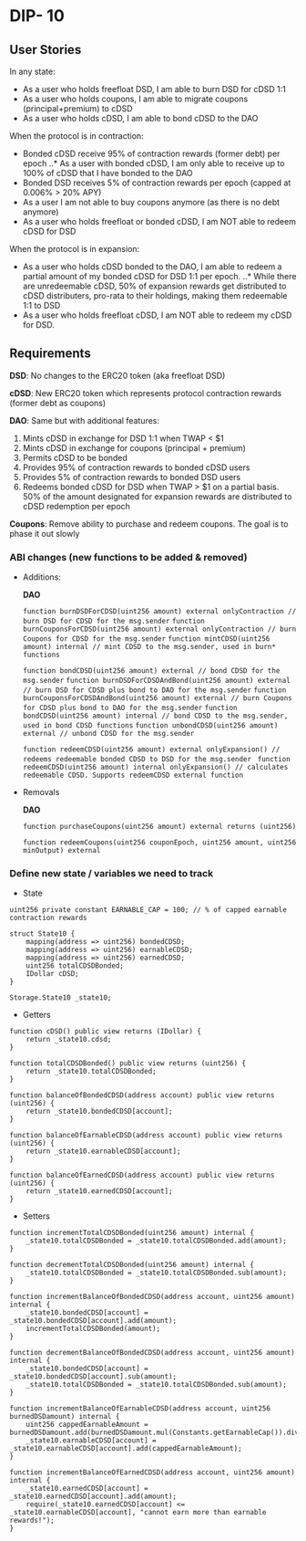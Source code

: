 # DIP- 10

## User Stories

In any state:

- As a user who holds freefloat DSD, I am able to burn DSD for cDSD 1:1
- As a user who holds coupons, I am able to migrate coupons (principal+premium) to cDSD
- As a user who holds cDSD, I am able to bond cDSD to the DAO

When the protocol is in contraction:

- Bonded cDSD receive 95% of contraction rewards (former debt) per epoch
  ..\* As a user with bonded cDSD, I am only able to receive up to 100% of cDSD that I have bonded to the DAO
- Bonded DSD receives 5% of contraction rewards per epoch (capped at 0.006% > 20% APY)
- As a user I am not able to buy coupons anymore (as there is no debt anymore)
- As a user who holds freefloat or bonded cDSD, I am NOT able to redeem cDSD for DSD

When the protocol is in expansion:

- As a user who holds cDSD bonded to the DAO, I am able to redeem a partial amount of my bonded cDSD for DSD 1:1 per epoch.
  ..\* While there are unredeemable cDSD, 50% of expansion rewards get distributed to cDSD distributers, pro-rata to their holdings, making them redeemable 1:1 to DSD
- As a user who holds freefloat cDSD, I am NOT able to redeem my cDSD for DSD.

## Requirements

**DSD**: No changes to the ERC20 token (aka freefloat DSD)

**cDSD**: New ERC20 token which represents protocol contraction rewards (former debt as coupons)

**DAO**: Same but with additional features:

1. Mints cDSD in exchange for DSD 1:1 when TWAP < $1
1. Mints cDSD in exchange for coupons (principal + premium)
1. Permits cDSD to be bonded
1. Provides 95% of contraction rewards to bonded cDSD users
1. Provides 5% of contraction rewards to bonded DSD users
1. Redeems bonded cDSD for DSD when TWAP > $1 on a partial basis. 50% of the amount designated for expansion rewards are distributed to cDSD redemption per epoch

**Coupons**: Remove ability to purchase and redeem coupons. The goal is to phase it out slowly

### ABI changes (new functions to be added & removed)

- Additions:

  **DAO**

  `function burnDSDForCDSD(uint256 amount) external onlyContraction // burn DSD for CDSD for the msg.sender`
  `function burnCouponsForCDSD(uint256 amount) external onlyContraction // burn Coupons for CDSD for the msg.sender`
  `function mintCDSD(uint256 amount) internal // mint CDSD to the msg.sender, used in burn* functions`

  `function bondCDSD(uint256 amount) external // bond CDSD for the msg.sender`
  `function burnDSDForCDSDAndBond(uint256 amount) external // burn DSD for CDSD plus bond to DAO for the msg.sender`
  `function burnCouponsForCDSDAndBond(uint256 amount) external // burn Coupons for CDSD plus bond to DAO for the msg.sender`
  `function bondCDSD(uint256 amount) internal // bond CDSD to the msg.sender, used in bond CDSD functions`
  `function unbondCDSD(uint256 amount) external // unbond CDSD for the msg.sender`

  `function redeemCDSD(uint256 amount) external onlyExpansion() // redeems redeemable bonded CDSD to DSD for the msg.sender `
  `function redeemCDSD(uint256 amount) internal onlyExpansion() // calculates redeemable CDSD. Supports redeemCDSD external function`

- Removals

  **DAO**

  `function purchaseCoupons(uint256 amount) external returns (uint256)`

  `function redeemCoupons(uint256 couponEpoch, uint256 amount, uint256 minOutput) external`

### Define new state / variables we need to track

- State

`uint256 private constant EARNABLE_CAP = 100; // % of capped earnable contraction rewards`

```
struct State10 {
    mapping(address => uint256) bondedCDSD;
    mapping(address => uint256) earnableCDSD;
    mapping(address => uint256) earnedCDSD;
    uint256 totalCDSDBonded;
    IDollar cDSD;
}
```

`Storage.State10 _state10;`

- Getters

```
function cDSD() public view returns (IDollar) {
    return _state10.cdsd;
}

function totalCDSDBonded() public view returns (uint256) {
    return _state10.totalCDSDBonded;
}

function balanceOfBondedCDSD(address account) public view returns (uint256) {
    return _state10.bondedCDSD[account];
}

function balanceOfEarnableCDSD(address account) public view returns (uint256) {
    return _state10.earnableCDSD[account];
}

function balanceOfEarnedCDSD(address account) public view returns (uint256) {
    return _state10.earnedCDSD[account];
}
```

- Setters

```
function incrementTotalCDSDBonded(uint256 amount) internal {
    _state10.totalCDSDBonded = _state10.totalCDSDBonded.add(amount);
}

function decrementTotalCDSDBonded(uint256 amount) internal {
    _state10.totalCDSDBonded = _state10.totalCDSDBonded.sub(amount);
}

function incrementBalanceOfBondedCDSD(address account, uint256 amount) internal {
    _state10.bondedCDSD[account] = _state10.bondedCDSD[account].add(amount);
    incrementTotalCDSDBonded(amount);
}

function decrementBalanceOfBondedCDSD(address account, uint256 amount) internal {
    _state10.bondedCDSD[account] = _state10.bondedCDSD[account].sub(amount);
    _state10.totalCDSDBonded = _state10.totalCDSDBonded.sub(amount);
}

function incrementBalanceOfEarnableCDSD(address account, uint256 burnedDSDamount) internal {
    uint256 cappedEarnableAmount = burnedDSDamount.add(burnedDSDamount.mul(Constants.getEarnableCap()).div(100));
    _state10.earnableCDSD[account] = _state10.earnableCDSD[account].add(cappedEarnableAmount);
}

function incrementBalanceOfEarnedCDSD(address account, uint256 amount) internal {
    _state10.earnedCDSD[account] = _state10.earnedCDSD[account].add(amount);
    require(_state10.earnedCDSD[account] <= _state10.earnableCDSD[account], "cannot earn more than earnable rewards!");
}

```

